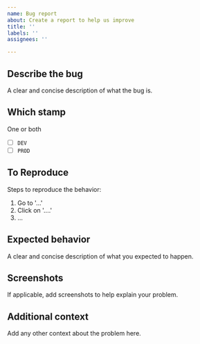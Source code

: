 ```yaml
---
name: Bug report
about: Create a report to help us improve
title: ''
labels: ''
assignees: ''

---
```


## Describe the bug
A clear and concise description of what the bug is.

## Which stamp
One or both
- [ ] `DEV`
- [ ] `PROD`

## To Reproduce
Steps to reproduce the behavior:
1. Go to '...'
2. Click on '....'
3. ...

## Expected behavior
A clear and concise description of what you expected to happen.

## Screenshots
If applicable, add screenshots to help explain your problem.

## Additional context
Add any other context about the problem here.
